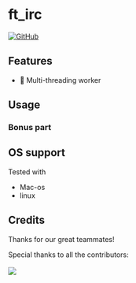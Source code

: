 #  ft_irc

[![GitHub](https://img.shields.io/github/license/jothepro/doxygen-awesome-css)](https://github.com/jothepro/doxygen-awesome-css/blob/main/LICENSE)

<div class="title_screenshot">

</div>

## Features

- 🚀 Multi-threading worker

## Usage

<!-- todo: add instructions of start server -->
<!---->
<!-- ```bash -->
<!-- ``` -->

### Bonus part

</div>

## OS support

Tested with

- Mac-os 
- linux

## Credits

Thanks for our great teammates!

Special thanks to all the contributors:
<br><br>
<a href="https://github.com/42-serv/ft_irc/graphs/contributors">
    <img src="https://contrib.rocks/image?repo=42-serv/ft_irc" />
</a>
